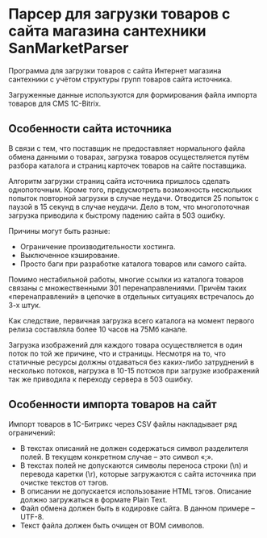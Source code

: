 # Парсер для загрузки товаров с сайта магазина сантехники SanMarketParser
Программа для загрузки товаров с сайта Интернет магазина сантехники с учётом структуры групп товаров сайта источника.

Загруженные данные используются для формирования файла импорта товаров для CMS 1C-Bitrix.

## Особенности сайта источника
В связи с тем, что поставщик не предоставляет нормального файла обмена данными о товарах, загрузка товаров осуществляется путём разбора каталога и страниц карточек товаров на сайте поставщика.

Алгоритм загрузки страниц сайта источника пришлось сделать однопоточным. Кроме того, предусмотреть возможность нескольких попыток повторной загрузки в случае неудачи. Отводится 25 попыток с паузой в 15 секунд в случае неудачи.
Дело в том, что многопоточная загрузка приводила к быстрому падению сайта в 503 ошибку.

Причины могут быть разные:
* Ограничение производительности хостинга.
* Выключенное кэширование.
* Просто баги при разработке каталога товаров или самого сайта.

Помимо нестабильной работы, многие ссылки из каталога товаров связаны с множественными 301 перенаправлениями. Причём таких «перенаправлений» в цепочке в отдельных ситуациях встречалось до 3-х штук.

Как следствие, первичная загрузка всего каталога на момент первого релиза составляла более 10 часов на 75Мб канале.

Загрузка изображений для каждого товара осуществляется в один поток по той же причине, что и страницы. Несмотря на то, что статичные ресурсы должны отдаваться без каких-либо затруднений в несколько потоков, нагрузка в 10-15 потоков при загрузке изображений так же приводила к переходу сервера в 503 ошибку.

## Особенности импорта товаров на сайт
Импорт товаров в 1С-Битрикс через CSV файлы накладывает ряд ограничений:
* В текстах описаний не должен содержаться символ разделителя полей. В текущем конкретном случае – это символ «;».
* В текстах полей не допускаются символы переноса строки (\n) и перевода каретки (\r), которые загружаются с сайта источника при очистке текстов от тэгов.
* В описании не допускается использование HTML тэгов. Описание должно загружаться в формате Plain Text.
* Файл обмена должен быть в кодировке сайта. В данном примере – UTF-8.
* Текст файла должен быть очищен от BOM символов.
